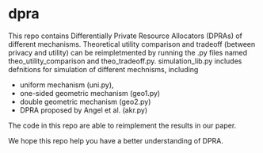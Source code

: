 # dpra
This repo contains Differentially Private Resource Allocators (DPRAs) of different mechanisms.
Theoretical utility comparison and tradeoff (between privacy and utility) can be reimpletmented by running the .py files named theo_utility_comparison and theo_tradeoff.py.
simulation_lib.py includes defnitions for simulation of different mechnisms, including 
- uniform mechanism (uni.py), 
- one-sided geometric mechanism (geo1.py)
- double geometric mechanism (geo2.py)
- DPRA proposed by Angel et al. (akr.py)

The code in this repo are able to reimplement the results in our paper.

We hope this repo help you have a better understanding of DPRA.
